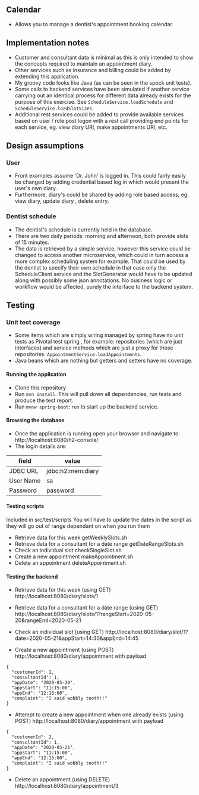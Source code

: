 ## Calendar
* Allows you to manage a dentist's appointment booking calendar.


## Implementation notes
* Customer and consultant data is minimal as this is only intended to show the concepts required
 to maintain an appointment diary.
* Other services such as insurance and billing could be added by extending this application.
* My groovy code looks like Java (as can be seen in the spock unit tests).
* Some calls to backend services have been simulated if another service carrying out an identical
 process for different data already exists for the purpose of this exercise. See `ScheduleService.loadSchedule`
  and `ScheduleService.loadSlotSizes`.
* Additional rest services could be added to provide available services based on user / role post
 logon with a rest call providing end points for each service, eg. view diary URI, make appointments
  URI, etc. 

## Design assumptions
### User
* Front examples assume 'Dr. John' is logged in. This could fairly easily be changed by adding
 credential based log in which would present the user's own diary.
 * Furthermore, diary's could be shared by adding role based access; eg. view diary, update diary
 , delete entry.
### Dentist schedule
* The dentist's schedule is currently held in the database.
* There are two daily periods: morning and afternoon, both provide slots of 15 minutes.
* The data is retrieved by a simple service, however this service could be changed to access
 another microservice, which could in turn access a more complex scheduling system for example. That
 could be used by the dentist to specify their own schedule in that case only the ScheduleClient
  service and the SlotGenerator would have to be updated along with possibly some json annotations. No
   business logic or workflow would be affected, purely the interface to the backend system.
 
 
## Testing

### Unit test coverage
* Some items which are simply wiring managed by spring have no unit tests as Pivotal test spring
, for example: repositories (which are just interfaces) and service methods which are just a
 proxy for those repositories: `AppointmentService.loadAppointments`.
* Java beans which are nothing but getters and setters have no coverage.

#### Running the application
* Clone this repository
* Run `mvn install`. This will pull down all dependencies, run tests and produce the test report.
* Run `mvnw spring-boot:run` to start up the backend service.

#### Browsing the database
* Once the application is running open your browser and navigate to:
http://localhost:8080/h2-console/
* The login details are:

|field|value|
|-------|-------|
|JDBC URL|jdbc:h2:mem:diary|
|User Name|sa|
|Password|password|

#### Testing scripts
Included in src/test/scripts
You will have to update the dates in the script as they will go out of range dependant on when you
 run them
* Retrieve data for this week
getWeeklySlots.sh
* Retrieve data for a consultant for a date range
getDateRangeSlots.sh
* Check an individual slot
checkSingleSlot.sh
* Create a new appointment
makeAppointment.sh
* Delete an appointment
deleteAppointment.sh

#### Testing the backend
* Retrieve data for this week (using GET)
http://localhost:8080/diary/slots/1

* Retrieve data for a consultant for a date range (using GET)
http://localhost:8080/diary/slots/1?rangeStart=2020-05-20&rangeEnd=2020-05-21

* Check an individual slot (using GET)
http://localhost:8080/diary/slot/1?date=2020-05-21&appStart=14:30&appEnd=14:45

* Create a new appointment (using POST)
http://localhost:8080/diary/appointment
with payload
```
{
  "customerId": 2,
  "consultantId": 1,
  "appDate": "2020-05-20",
  "appStart": "11:15:00",
  "appEnd": "12:15:00",
  "complaint": "I said wobbly tooth!!"
}
```
* Attempt to create a new appointment when one already exists (using POST)
http://localhost:8080/diary/appointment
with payload
```
{
  "customerId": 2,
  "consultantId": 1,
  "appDate": "2020-05-21",
  "appStart": "11:15:00",
  "appEnd": "12:15:00",
  "complaint": "I said wobbly tooth!!"
}
```
* Delete an appointment (using DELETE)
http://localhost:8080/diary/appointment/3